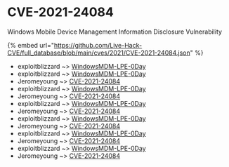 # CVE-2021-24084

Windows Mobile Device Management Information Disclosure Vulnerability

{% embed url="https://github.com/Live-Hack-CVE/full_database/blob/main/cves/2021/CVE-2021-24084.json" %}


* exploitblizzard ~> [WindowsMDM-LPE-0Day](https://www.alice-snow.ru/2021/database/cve-2021-24084/windowsmdm-lpe-0day-exploitblizzard)
* exploitblizzard ~> [WindowsMDM-LPE-0Day](https://www.alice-snow.ru/2021/database/cve-2021-24084/windowsmdm-lpe-0day-exploitblizzard)
* Jeromeyoung ~> [CVE-2021-24084](https://www.alice-snow.ru/2021/database/cve-2021-24084/cve-2021-24084-jeromeyoung)
* exploitblizzard ~> [WindowsMDM-LPE-0Day](https://www.alice-snow.ru/2021/database/cve-2021-24084/windowsmdm-lpe-0day-exploitblizzard)
* Jeromeyoung ~> [CVE-2021-24084](https://www.alice-snow.ru/2021/database/cve-2021-24084/cve-2021-24084-jeromeyoung)
* exploitblizzard ~> [WindowsMDM-LPE-0Day](https://www.alice-snow.ru/2021/database/cve-2021-24084/windowsmdm-lpe-0day-exploitblizzard)
* Jeromeyoung ~> [CVE-2021-24084](https://www.alice-snow.ru/2021/database/cve-2021-24084/cve-2021-24084-jeromeyoung)
* exploitblizzard ~> [WindowsMDM-LPE-0Day](https://www.alice-snow.ru/2021/database/cve-2021-24084/windowsmdm-lpe-0day-exploitblizzard)
* Jeromeyoung ~> [CVE-2021-24084](https://www.alice-snow.ru/2021/database/cve-2021-24084/cve-2021-24084-jeromeyoung)
* exploitblizzard ~> [WindowsMDM-LPE-0Day](https://www.alice-snow.ru/2021/database/cve-2021-24084/windowsmdm-lpe-0day-exploitblizzard)
* Jeromeyoung ~> [CVE-2021-24084](https://www.alice-snow.ru/2021/database/cve-2021-24084/cve-2021-24084-jeromeyoung)
* exploitblizzard ~> [WindowsMDM-LPE-0Day](https://www.alice-snow.ru/2021/database/cve-2021-24084/windowsmdm-lpe-0day-exploitblizzard)
* Jeromeyoung ~> [CVE-2021-24084](https://www.alice-snow.ru/2021/database/cve-2021-24084/cve-2021-24084-jeromeyoung)